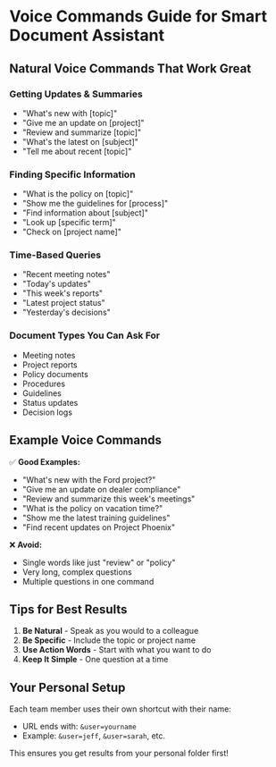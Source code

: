 # Voice Commands Guide for Smart Document Assistant

## Natural Voice Commands That Work Great

### Getting Updates & Summaries
- "What's new with [topic]"
- "Give me an update on [project]"
- "Review and summarize [topic]"
- "What's the latest on [subject]"
- "Tell me about recent [topic]"

### Finding Specific Information
- "What is the policy on [topic]"
- "Show me the guidelines for [process]"
- "Find information about [subject]"
- "Look up [specific term]"
- "Check on [project name]"

### Time-Based Queries
- "Recent meeting notes"
- "Today's updates"
- "This week's reports"
- "Latest project status"
- "Yesterday's decisions"

### Document Types You Can Ask For
- Meeting notes
- Project reports
- Policy documents
- Procedures
- Guidelines
- Status updates
- Decision logs

## Example Voice Commands

✅ **Good Examples:**
- "What's new with the Ford project?"
- "Give me an update on dealer compliance"
- "Review and summarize this week's meetings"
- "What is the policy on vacation time?"
- "Show me the latest training guidelines"
- "Find recent updates on Project Phoenix"

❌ **Avoid:**
- Single words like just "review" or "policy"
- Very long, complex questions
- Multiple questions in one command

## Tips for Best Results

1. **Be Natural** - Speak as you would to a colleague
2. **Be Specific** - Include the topic or project name
3. **Use Action Words** - Start with what you want to do
4. **Keep It Simple** - One question at a time

## Your Personal Setup

Each team member uses their own shortcut with their name:
- URL ends with: `&user=yourname`
- Example: `&user=jeff`, `&user=sarah`, etc.

This ensures you get results from your personal folder first!
